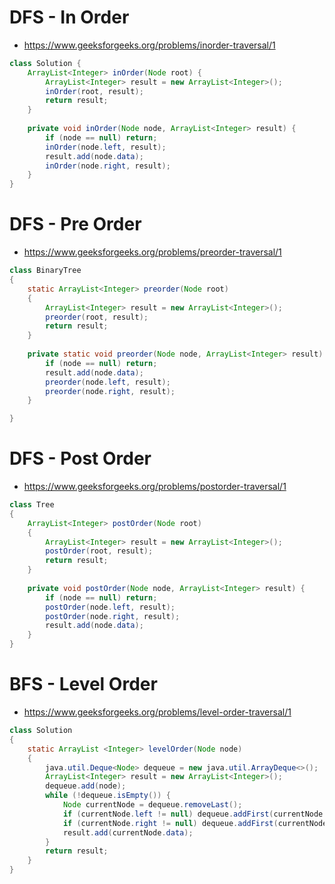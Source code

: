# DFS - In Order

- https://www.geeksforgeeks.org/problems/inorder-traversal/1

```java
class Solution {
    ArrayList<Integer> inOrder(Node root) {
        ArrayList<Integer> result = new ArrayList<Integer>();
        inOrder(root, result);
        return result;
    }
    
    private void inOrder(Node node, ArrayList<Integer> result) {
        if (node == null) return;
        inOrder(node.left, result);
        result.add(node.data);
        inOrder(node.right, result);
    }
}
```

# DFS - Pre Order

- https://www.geeksforgeeks.org/problems/preorder-traversal/1

```java
class BinaryTree
{
    static ArrayList<Integer> preorder(Node root)
    {
        ArrayList<Integer> result = new ArrayList<Integer>();
        preorder(root, result);
        return result;
    }
    
    private static void preorder(Node node, ArrayList<Integer> result) {
        if (node == null) return;
        result.add(node.data);
        preorder(node.left, result);
        preorder(node.right, result);
    }

}
```

# DFS - Post Order

- https://www.geeksforgeeks.org/problems/postorder-traversal/1

```java
class Tree
{
    ArrayList<Integer> postOrder(Node root)
    {
        ArrayList<Integer> result = new ArrayList<Integer>();
        postOrder(root, result);
        return result;
    }
    
    private void postOrder(Node node, ArrayList<Integer> result) {
        if (node == null) return;
        postOrder(node.left, result);
        postOrder(node.right, result);
        result.add(node.data);
    }
}
```

# BFS - Level Order

- https://www.geeksforgeeks.org/problems/level-order-traversal/1

```java
class Solution
{
    static ArrayList <Integer> levelOrder(Node node)
    {
        java.util.Deque<Node> dequeue = new java.util.ArrayDeque<>();
        ArrayList<Integer> result = new ArrayList<Integer>();
        dequeue.add(node);
        while (!dequeue.isEmpty()) {
            Node currentNode = dequeue.removeLast();
            if (currentNode.left != null) dequeue.addFirst(currentNode.left);
            if (currentNode.right != null) dequeue.addFirst(currentNode.right);
            result.add(currentNode.data);
        }
        return result;
    }
}
```

